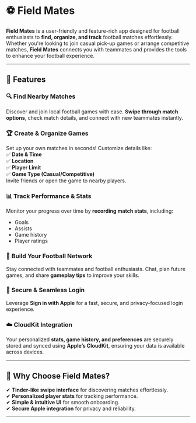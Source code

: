 # ⚽ Field Mates  

**Field Mates** is a user-friendly and feature-rich app designed for football enthusiasts to **find, organize, and track** football matches effortlessly. Whether you're looking to join casual pick-up games or arrange competitive matches, **Field Mates** connects you with teammates and provides the tools to enhance your football experience.  

---

## 🚀 Features  

### 🔍 **Find Nearby Matches**  
Discover and join local football games with ease. **Swipe through match options**, check match details, and connect with new teammates instantly.  

### 🏆 **Create & Organize Games**  
Set up your own matches in seconds! Customize details like:  
✅ **Date & Time**  
✅ **Location**  
✅ **Player Limit**  
✅ **Game Type (Casual/Competitive)**  
Invite friends or open the game to nearby players.  

### 📊 **Track Performance & Stats**  
Monitor your progress over time by **recording match stats**, including:  
- Goals  
- Assists  
- Game history  
- Player ratings  

### 🤝 **Build Your Football Network**  
Stay connected with teammates and football enthusiasts. Chat, plan future games, and share **gameplay tips** to improve your skills.  

### 🔑 **Secure & Seamless Login**  
Leverage **Sign in with Apple** for a fast, secure, and privacy-focused login experience.  

### ☁️ **CloudKit Integration**  
Your personalized **stats, game history, and preferences** are securely stored and synced using **Apple’s CloudKit**, ensuring your data is available across devices.  

---

## 📌 Why Choose Field Mates?  
✔ **Tinder-like swipe interface** for discovering matches effortlessly.  
✔ **Personalized player stats** for tracking performance.  
✔ **Simple & intuitive UI** for smooth onboarding.  
✔ **Secure Apple integration** for privacy and reliability.  

---
